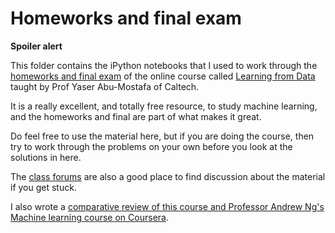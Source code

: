 # Homeworks and final exam

**Spoiler alert**

This folder contains the iPython notebooks that I used to work through the [homeworks and final exam](http://work.caltech.edu/homeworks.html) of the online course called [Learning from Data](http://work.caltech.edu/telecourse.html) taught by Prof Yaser Abu-Mostafa of Caltech. 

It is a really excellent, and totally free resource, to study machine learning, and the homeworks and final are part of what makes it great.

Do feel free to use the material here, but if you are doing the course, then try to work through the problems on your own before you look at the solutions in here.

The [class forums](http://book.caltech.edu/bookforum/forumdisplay.php?f=129) are also a good place to find discussion about the material if you get stuck.

I also wrote a [comparative review of this course and Professor Andrew Ng's Machine learning course on Coursera](https://medium.com/@ishakaursomani).
